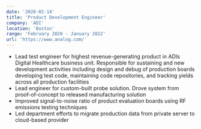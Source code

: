 ```yaml
---
date: '2020-02-14'
title: 'Product Development Engineer'
company: 'ADI'
location: 'Boston'
range: 'February 2020 - January 2022'
url: 'https://www.analog.com/'
---
```


- Lead test engineer for highest revenue-generating product in ADIs Digital Healthcare business unit. Responsible for sustaining and new development activities including design and debug of production boards developing test code, maintaining code repositories, and tracking yields across all production facilities
- Lead engineer for custom-built probe solution. Drove system from proof-of-concept to released manufacturing solution
- Improved signal-to-noise ratio of product evaluation boards using RF emissions testing techniques
- Led department efforts to migrate production data from private server to cloud-based provider